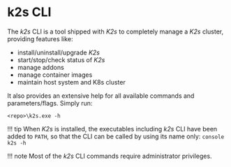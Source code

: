 <!--
SPDX-FileCopyrightText: © 2024 Siemens Healthineers AG
SPDX-License-Identifier: MIT
-->

# k2s CLI
The *k2s* CLI is a tool shipped with *K2s* to completely manage a *K2s* cluster, providing features like:

- install/uninstall/upgrade *K2s*
- start/stop/check status of *K2s*
- manage addons
- manage container images
- maintain host system and K8s cluster

It also provides an extensive help for all available commands and parameters/flags. Simply run:
```console
<repo>\k2s.exe -h
```

!!! tip
    When *K2s* is installed, the executables including *k2s* CLI have been added to `PATH`, so that the CLI can be called by using its name only:
    ```console
    k2s -h
    ```

!!! note
    Most of the *k2s* CLI commands require administrator privileges.